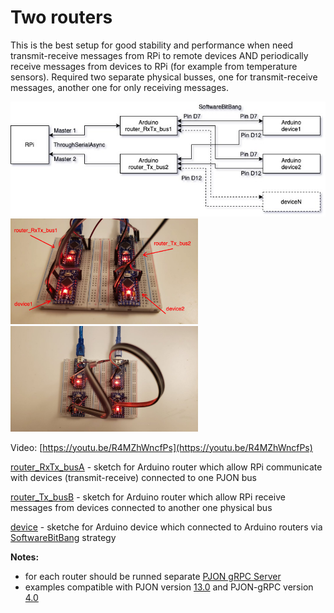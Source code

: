 # Two routers

This is the best setup for good stability and performance when need transmit-receive messages from RPi to remote devices AND periodically receive messages from devices to RPi (for example from temperature sensors). Required two separate physical busses, one for transmit-receive messages, another one for only receiving messages.

![Diagram](images/PJON-gRPC_two_routers.jpg)
[<img src="images/PJON-gRPC_two_routers_photo1.jpg" alt="PJON-gRPC_two_routers" width="300"/>](images/PJON-gRPC_two_routers_photo1.jpg) [<img src="images/PJON-gRPC_two_routers_photo2.jpg" alt="PJON-gRPC_two_routers" width="300"/>](images/PJON-gRPC_two_routers_photo2.jpg)

Video: [https://youtu.be/R4MZhWncfPs](https://youtu.be/R4MZhWncfPs)

[router_RxTx_busA](router_RxTx_busA) - sketch for Arduino router which allow RPi communicate with devices (transmit-receive) connected to one PJON bus

[router_Tx_busB](router_Tx_busB) - sketch for Arduino router which allow RPi receive messages from devices connected to another one physical bus

[device](device) - sketche for Arduino device which connected to Arduino routers via [SoftwareBitBang](https://github.com/gioblu/PJON/tree/master/src/strategies/SoftwareBitBang) strategy

**Notes:**
- for each router should be runned separate [PJON gRPC Server](../../../server)
- examples compatible with PJON version [13.0](https://github.com/gioblu/PJON/tree/13.0) and PJON-gRPC version [4.0](https://github.com/Halytskyi/PJON-gRPC/releases/tag/4.0)
